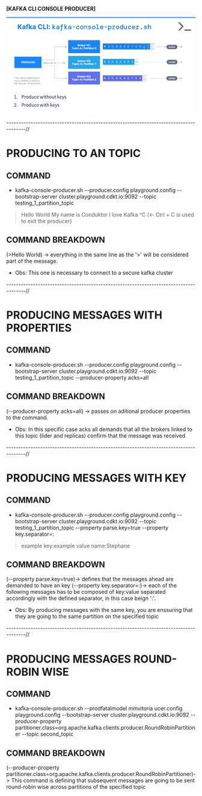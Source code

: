 **[KAFKA CLI CONSOLE PRODUCER]**

![CLI_Console_Producer](../images/kafka_cli_console_producer.png)

--------------------------------------------------------------------------------------//

# PRODUCING TO AN TOPIC

## COMMAND
- kafka-console-producer.sh --producer.config playground.config --bootstrap-server cluster.playground.cdkt.io:9092 --topic testing_1_partition_topic

>Hello World
>My name is Conduktor
>I love Kafka
>^C  (<- Ctrl + C is used to exit the producer)

## COMMAND BREAKDOWN
(>Hello World) -> everything in the same line as the '>' will be considered part of the message.
* Obs: This one is necessary to connect to a secure kafka cluster

--------------------------------------------------------------------------------------//

# PRODUCING MESSAGES WITH PROPERTIES

## COMMAND
- kafka-console-producer.sh --producer.config playground.config --bootstrap-server cluster.playground.cdkt.io:9092 --topic testing_1_partition_topic --producer-property acks=all


## COMMAND BREAKDOWN
(--producer-property acks=all) -> passes on aditional producer properties to the command.
* Obs: In this specific case acks all demands that all the brokers linked to this topic (lider and replicas) confirm that the message was received

--------------------------------------------------------------------------------------//

# PRODUCING MESSAGES WITH KEY

## COMMAND
- kafka-console-producer.sh --producer.config playground.config --bootstrap-server cluster.playground.cdkt.io:9092 --topic testing_1_partition_topic --property parse.key=true --property key.separator=:
>example key:example value
>name:Stephane

## COMMAND BREAKDOWN
(--property parse.key=true)-> defines that the messages ahead are demanded to have an key
(--property key.separator=:)-> each of the following messages has to be composed of key:value separated accordingly with the defined separator, in this case beign ':'.

* Obs: By producing messages with the same key, you are enssuring that they are going to the same partition on the specified topic

--------------------------------------------------------------------------------------//

# PRODUCING MESSAGES ROUND-ROBIN WISE

## COMMAND
- kafka-console-producer.sh --prodfatalmodel mmvitoria ucer.config playground.config --bootstrap-server cluster.playground.cdkt.io:9092 --producer-property partitioner.class=org.apache.kafka.clients.producer.RoundRobinPartitioner --topic second_topic

## COMMAND BREAKDOWN
(--producer-property partitioner.class=org.apache.kafka.clients.producer.RoundRobinPartitioner)-> This command is defining that subsequent messages are going to be sent round-robin wise across partitions of the specified topic